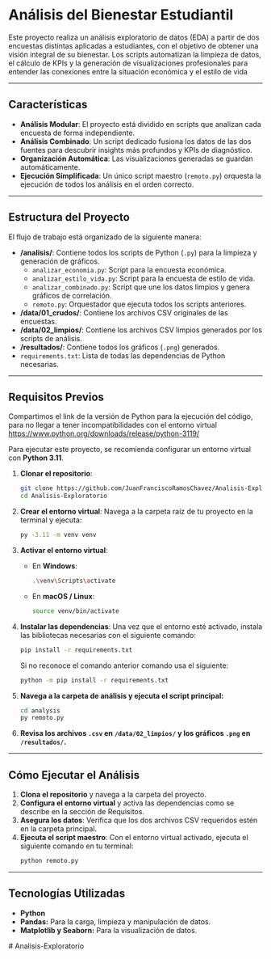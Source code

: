 # Análisis del Bienestar Estudiantil

Este proyecto realiza un análisis exploratorio de datos (EDA) a partir de dos encuestas distintas aplicadas a estudiantes, con el objetivo de obtener una visión integral de su bienestar. Los scripts automatizan la limpieza de datos, el cálculo de KPIs y la generación de visualizaciones profesionales para entender las conexiones entre la situación económica y el estilo de vida 

---

## Características

* **Análisis Modular**: El proyecto está dividido en scripts que analizan cada encuesta de forma independiente.
* **Análisis Combinado**: Un script dedicado fusiona los datos de las dos fuentes para descubrir insights más profundos y KPIs de diagnóstico.
* **Organización Automática**: Las visualizaciones generadas se guardan automáticamente.
* **Ejecución Simplificada**: Un único script maestro (`remoto.py`) orquesta la ejecución de todos los análisis en el orden correcto.

---

## Estructura del Proyecto

El flujo de trabajo está organizado de la siguiente manera:

* **/analisis/**: Contiene todos los scripts de Python (`.py`) para la limpieza y generación de gráficos.
    * `analizar_economia.py`: Script para la encuesta económica.
    * `analizar_estilo_vida.py`: Script para la encuesta de estilo de vida.
    * `analizar_combinado.py`: Script que une los datos limpios y genera gráficos de correlación.
    * `remoto.py`: Orquestador que ejecuta todos los scripts anteriores.
* **/data/01_crudos/**: Contiene los archivos CSV originales de las encuestas.
* **/data/02_limpios/**: Contiene los archivos CSV limpios generados por los scripts de análisis.
* **/resultados/**: Contiene todos los gráficos (`.png`) generados.
* `requirements.txt`: Lista de todas las dependencias de Python necesarias.

---

## Requisitos Previos

Compartimos el link de la versión de Python para la ejecución del código, para no llegar a tener incompatibilidades con el entorno virtual https://www.python.org/downloads/release/python-3119/ 

Para ejecutar este proyecto, se recomienda configurar un entorno virtual con **Python 3.11**.

1.  **Clonar el repositorio**:
    ```bash
    git clone https://github.com/JuanFranciscoRamosChavez/Analisis-Exploratorio.git
    cd Analisis-Exploratorio
    ```
2.  **Crear el entorno virtual**:
    Navega a la carpeta raíz de tu proyecto en la terminal y ejecuta:
    ```bash
    py -3.11 -m venv venv
    ```

3.  **Activar el entorno virtual**:
    * En **Windows**:
        ```bash
        .\venv\Scripts\activate
        ```
    * En **macOS / Linux**:
        ```bash
        source venv/bin/activate
        ```

4.  **Instalar las dependencias**:
    Una vez que el entorno esté activado, instala las bibliotecas necesarias con el siguiente comando:
    ```bash
    pip install -r requirements.txt
    ```
    Si no reconoce el comando anterior comando usa el siguiente:
    ```bash
    python -m pip install -r requirements.txt
    ```
5. **Navega a la carpeta de análisis y ejecuta el script principal:**
    ```sh
    cd analysis
    py remoto.py
    ```
6. **Revisa los archivos `.csv` en `/data/02_limpios/` y los gráficos `.png` en `/resultados/`.**

---

## Cómo Ejecutar el Análisis

1.  **Clona el repositorio** y navega a la carpeta del proyecto.
2.  **Configura el entorno virtual** y activa las dependencias como se describe en la sección de Requisitos.
3.  **Asegura los datos**: Verifica que los dos archivos CSV requeridos estén en la carpeta principal.
4.  **Ejecuta el script maestro**: Con el entorno virtual activado, ejecuta el siguiente comando en tu terminal:
    ```bash
    python remoto.py
    ```

---

## Tecnologías Utilizadas

* **Python**
* **Pandas:** Para la carga, limpieza y manipulación de datos.
* **Matplotlib y Seaborn:** Para la visualización de datos.

#   A n a l i s i s - E x p l o r a t o r i o  
 